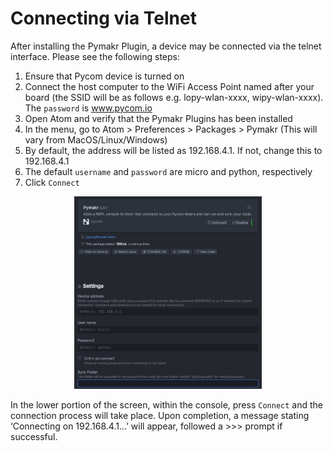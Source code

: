 # Connecting via Telnet

After installing the Pymakr Plugin, a device may be connected via the telnet interface. Please see the following steps:

1. Ensure that Pycom device is turned on
2. Connect the host computer to the WiFi Access Point named after your board (the SSID will be as follows e.g. lopy-wlan-xxxx, wipy-wlan-xxxx). The ``password`` is www.pycom.io
3. Open Atom and verify that the Pymakr Plugins has been installed
4. In the menu, go to Atom > Preferences > Packages > Pymakr (This will vary from MacOS/Linux/Windows)
5. By default, the address will be listed as 192.168.4.1. If not, change this to 192.168.4.1
6. The default ``username`` and ``password`` are micro and python, respectively
7. Click ``Connect``

<p align="center"><img src ="../../../img/pymakr-plugin-settings.png" width="300"></p>

In the lower portion of the screen, within the console, press ``Connect`` and the connection process will take place. Upon completion, a message stating ‘Connecting on 192.168.4.1...’ will appear, followed a >>> prompt if successful.
